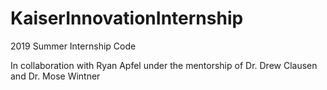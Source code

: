 # KaiserInnovationInternship
2019 Summer Internship Code

In collaboration with Ryan Apfel
under the mentorship of Dr. Drew Clausen and Dr. Mose Wintner


